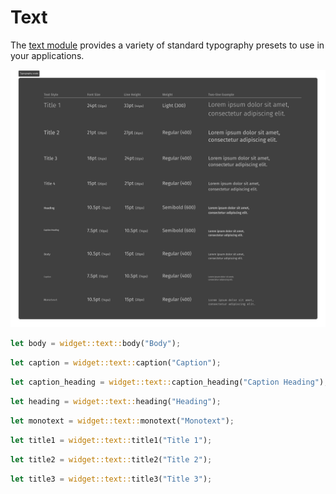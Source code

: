 # Text

The [text module][text-module] provides a variety of standard typography presets to use in your applications.

[![](./typography.svg)](./typography.svg)

```rs
let body = widget::text::body("Body");
```
```rs
let caption = widget::text::caption("Caption");
```
```rs
let caption_heading = widget::text::caption_heading("Caption Heading");
```
```rs
let heading = widget::text::heading("Heading");
```
```rs
let monotext = widget::text::monotext("Monotext");
```
```rs
let title1 = widget::text::title1("Title 1");
```
```rs
let title2 = widget::text::title2("Title 2");
```
```rs
let title3 = widget::text::title3("Title 3");
```

[text-module]: https://pop-os.github.io/libcosmic/cosmic/widget/text/index.html

